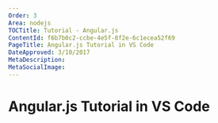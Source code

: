 ```yaml
---
Order: 3
Area: nodejs
TOCTitle: Tutorial - Angular.js
ContentId: f6b7b0c2-ccbe-4e5f-8f2e-6c1ecea52f69
PageTitle: Angular.js Tutorial in VS Code
DateApproved: 3/10/2017
MetaDescription: 
MetaSocialImage: 
---
```


# Angular.js Tutorial in VS Code